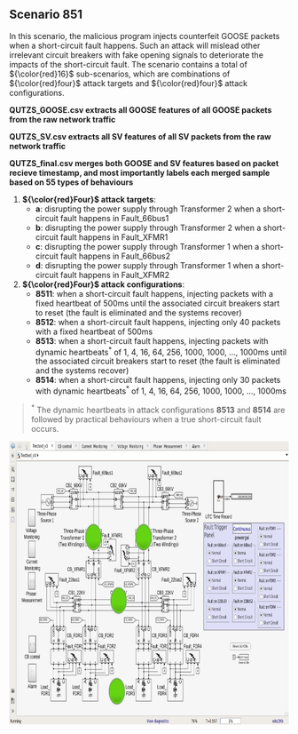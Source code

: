 ## Scenario 851
In this scenario, the malicious program injects counterfeit GOOSE packets when a short-circuit fault happens. Such an attack will mislead other irrelevant circuit breakers with fake opening signals to deteriorate the impacts of the short-circuit fault. The scenario contains a total of ${\color{red}16}$ sub-scenarios, which are combinations of ${\color{red}four}$ attack targets and ${\color{red}four}$ attack configurations.

**QUTZS_GOOSE.csv extracts all GOOSE features of all GOOSE packets from the raw network traffic**

**QUTZS_SV.csv extracts all SV features of all SV packets from the raw network traffic**

**QUTZS_final.csv merges both GOOSE and SV features based on packet recieve timestamp, and most importantly labels each merged sample based on 55 types of behaviours**

1. **${\color{red}Four}$ attack targets**: 
   - **a**: disrupting the power supply through Transformer 2 when a short-circuit fault happens in Fault_66bus1
   - **b**: disrupting the power supply through Transformer 2 when a short-circuit fault happens in Fault_XFMR1
   - **c**: disrupting the power supply through Transformer 1 when a short-circuit fault happens in Fault_66bus2
   - **d**: disrupting the power supply through Transformer 1 when a short-circuit fault happens in Fault_XFMR2
2. **${\color{red}Four}$ attack configurations**:
   - **8511**: when a short-circuit fault happens, injecting packets with a fixed heartbeat of 500ms until the associated circuit breakers start to reset (the fault is eliminated and the systems recover)
   - **8512**: when a short-circuit fault happens, injecting only 40 packets with a fixed heartbeat of 500ms
   - **8513**: when a short-circuit fault happens, injecting packets with dynamic heartbeats<sup>*</sup> of 1, 4, 16, 64, 256, 1000, 1000, ..., 1000ms until the associated circuit breakers start to reset (the fault is eliminated and the systems recover)
   - **8514**: when a short-circuit fault happens, injecting only 30 packets with dynamic heartbeats<sup>*</sup> of 1, 4, 16, 64, 256, 1000, 1000, ..., 1000ms

> <sup>*</sup> The dynamic heartbeats in attack configurations **8513** and **8514** are followed by practical behaviours when a true short-circuit fault occurs.

<img src="https://github.com/CSCRC-SCREED/QUT-ZSS-2023/blob/main/PrimaryPlant.jpg" alt="" width="800" height="510" />
